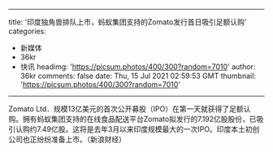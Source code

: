 
---
title: '印度独角兽排队上市，蚂蚁集团支持的Zomato发行首日吸引足额认购'
categories: 
 - 新媒体
 - 36kr
 - 快讯
headimg: 'https://picsum.photos/400/300?random=7010'
author: 36kr
comments: false
date: Thu, 15 Jul 2021 02:59:53 GMT
thumbnail: 'https://picsum.photos/400/300?random=7010'
---

<div>   
Zomato Ltd．规模13亿美元的首次公开募股（IPO）在第一天就获得了足额认购。拥有蚂蚁集团支持的在线食品配送平台Zomato拟发行的7.192亿股股份，已吸引认购约7.49亿股。这将是去年3月以来印度规模最大的一次IPO。印度本土初创公司也正纷纷准备上市。（新浪财经）  
</div>
            